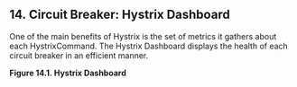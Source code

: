##  14. Circuit Breaker: Hystrix Dashboard

One of the main benefits of Hystrix is the set of metrics it gathers about each HystrixCommand. The Hystrix Dashboard displays the health of each circuit breaker in an efficient manner.

**Figure 14.1. Hystrix Dashboard**



